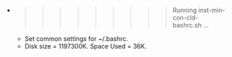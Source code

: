 * >>>>>>>>> Running inst-min-con-cld-bashrc.sh ...
  * Set common settings for ~/.bashrc.
  * Disk size = 1197300K. Space Used = 36K.

